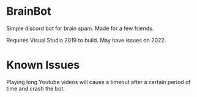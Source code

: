 # BrainBot
Simple discord bot for brain spam. Made for a few friends.

Requires Visual Studio 2019 to build. May have issues on 2022.

# Known Issues
Playing long Youtube videos will cause a timeout after a certain period of time and crash the bot.